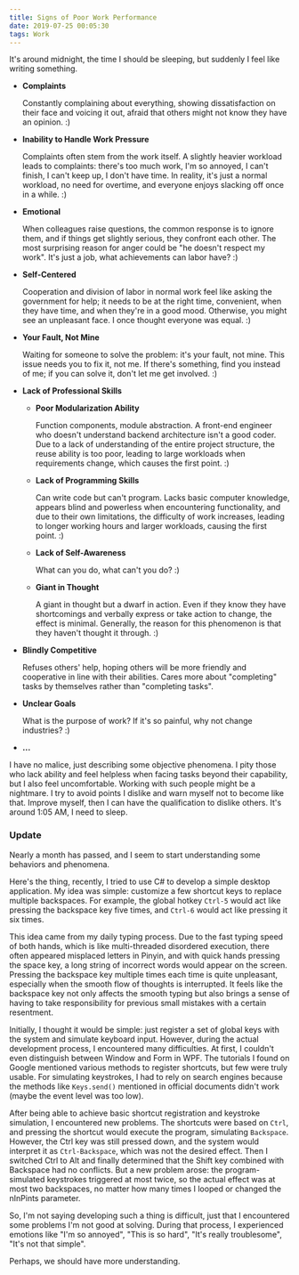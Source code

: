 ```yaml
---
title: Signs of Poor Work Performance
date: 2019-07-25 00:05:30
tags: Work
---
```


It's around midnight, the time I should be sleeping, but suddenly I feel like writing something.

- **Complaints** 

  Constantly complaining about everything, showing dissatisfaction on their face and voicing it out, afraid that others might not know they have an opinion. :)

- **Inability to Handle Work Pressure**

  Complaints often stem from the work itself. A slightly heavier workload leads to complaints: there's too much work, I'm so annoyed, I can't finish, I can't keep up, I don't have time. In reality, it's just a normal workload, no need for overtime, and everyone enjoys slacking off once in a while. :)

- **Emotional**

  When colleagues raise questions, the common response is to ignore them, and if things get slightly serious, they confront each other. The most surprising reason for anger could be "he doesn't respect my work". It's just a job, what achievements can labor have? :)

- **Self-Centered**

  Cooperation and division of labor in normal work feel like asking the government for help; it needs to be at the right time, convenient, when they have time, and when they're in a good mood. Otherwise, you might see an unpleasant face. I once thought everyone was equal. :)

- **Your Fault, Not Mine**

  Waiting for someone to solve the problem: it's your fault, not mine. This issue needs you to fix it, not me. If there's something, find you instead of me; if you can solve it, don't let me get involved. :)

- **Lack of Professional Skills**

  - **Poor Modularization Ability**

    Function components, module abstraction. A front-end engineer who doesn't understand backend architecture isn't a good coder. Due to a lack of understanding of the entire project structure, the reuse ability is too poor, leading to large workloads when requirements change, which causes the first point. :)

  - **Lack of Programming Skills**

    Can write code but can't program. Lacks basic computer knowledge, appears blind and powerless when encountering functionality, and due to their own limitations, the difficulty of work increases, leading to longer working hours and larger workloads, causing the first point. :)

  - **Lack of Self-Awareness**

    What can you do, what can't you do? :)

  - **Giant in Thought**

    A giant in thought but a dwarf in action. Even if they know they have shortcomings and verbally express or take action to change, the effect is minimal. Generally, the reason for this phenomenon is that they haven't thought it through. :)

- **Blindly Competitive**

  Refuses others' help, hoping others will be more friendly and cooperative in line with their abilities. Cares more about "completing" tasks by themselves rather than "completing tasks".

- **Unclear Goals**

  What is the purpose of work? If it's so painful, why not change industries? :)

- **...**

I have no malice, just describing some objective phenomena. I pity those who lack ability and feel helpless when facing tasks beyond their capability, but I also feel uncomfortable. Working with such people might be a nightmare. I try to avoid points I dislike and warn myself not to become like that. Improve myself, then I can have the qualification to dislike others. It's around 1:05 AM, I need to sleep.

### Update

Nearly a month has passed, and I seem to start understanding some behaviors and phenomena.

Here's the thing, recently, I tried to use C# to develop a simple desktop application. My idea was simple: customize a few shortcut keys to replace multiple backspaces. For example, the global hotkey `Ctrl-5` would act like pressing the backspace key five times, and `Ctrl-6` would act like pressing it six times.

This idea came from my daily typing process. Due to the fast typing speed of both hands, which is like multi-threaded disordered execution, there often appeared misplaced letters in Pinyin, and with quick hands pressing the space key, a long string of incorrect words would appear on the screen. Pressing the backspace key multiple times each time is quite unpleasant, especially when the smooth flow of thoughts is interrupted. It feels like the backspace key not only affects the smooth typing but also brings a sense of having to take responsibility for previous small mistakes with a certain resentment.

Initially, I thought it would be simple: just register a set of global keys with the system and simulate keyboard input. However, during the actual development process, I encountered many difficulties. At first, I couldn't even distinguish between Window and Form in WPF. The tutorials I found on Google mentioned various methods to register shortcuts, but few were truly usable. For simulating keystrokes, I had to rely on search engines because the methods like `Keys.send()` mentioned in official documents didn't work (maybe the event level was too low).

After being able to achieve basic shortcut registration and keystroke simulation, I encountered new problems. The shortcuts were based on `Ctrl`, and pressing the shortcut would execute the program, simulating `Backspace`. However, the Ctrl key was still pressed down, and the system would interpret it as `Ctrl-Backspace`, which was not the desired effect. Then I switched Ctrl to Alt and finally determined that the Shift key combined with Backspace had no conflicts. But a new problem arose: the program-simulated keystrokes triggered at most twice, so the actual effect was at most two backspaces, no matter how many times I looped or changed the nInPints parameter.

So, I'm not saying developing such a thing is difficult, just that I encountered some problems I'm not good at solving. During that process, I experienced emotions like "I'm so annoyed", "This is so hard", "It's really troublesome", "It's not that simple".

Perhaps, we should have more understanding.

